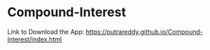 # Compound-Interest
Link to Download the App:	https://putrareddy.github.io/Compound-Interest/index.html 
